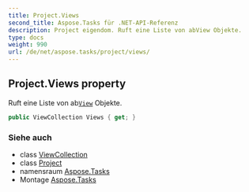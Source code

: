 ```yaml
---
title: Project.Views
second_title: Aspose.Tasks für .NET-API-Referenz
description: Project eigendom. Ruft eine Liste von abView Objekte.
type: docs
weight: 990
url: /de/net/aspose.tasks/project/views/
---
```

## Project.Views property

Ruft eine Liste von ab[`View`](../../view/) Objekte.

```csharp
public ViewCollection Views { get; }
```

### Siehe auch

* class [ViewCollection](../../viewcollection/)
* class [Project](../)
* namensraum [Aspose.Tasks](../../project/)
* Montage [Aspose.Tasks](../../../)


